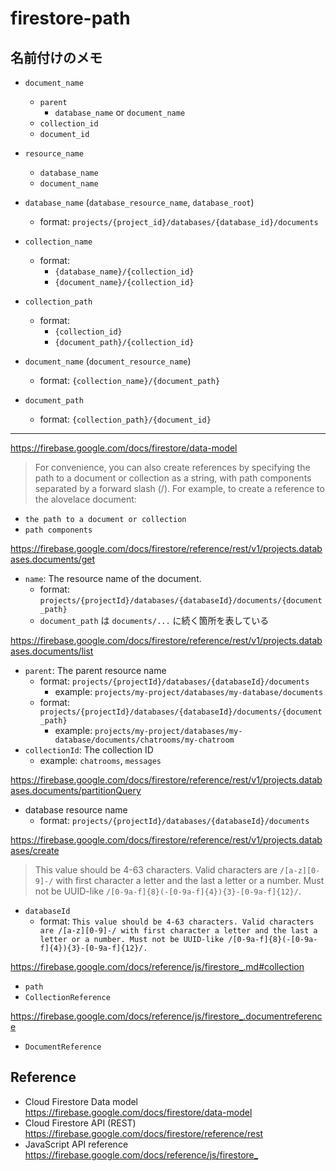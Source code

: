 # firestore-path


## 名前付けのメモ

- `document_name`
  - `parent`
    - `database_name` or `document_name`
  - `collection_id`
  - `document_id`

- `resource_name`
  - `database_name`
  - `document_name`
- `database_name` (`database_resource_name`, `database_root`)
  - format: `projects/{project_id}/databases/{database_id}/documents`
- `collection_name`
  - format:
    - `{database_name}/{collection_id}`
    - `{document_name}/{collection_id}`
- `collection_path`
  - format:
    - `{collection_id}`
    - `{document_path}/{collection_id}`
- `document_name` (`document_resource_name`)
  - format: `{collection_name}/{document_path}`
- `document_path`
  - format: `{collection_path}/{document_id}`

---

<https://firebase.google.com/docs/firestore/data-model>

> For convenience, you can also create references by specifying the path to a document or collection as a string, with path components separated by a forward slash (/). For example, to create a reference to the alovelace document:

- `the path to a document or collection`
- `path components`

<https://firebase.google.com/docs/firestore/reference/rest/v1/projects.databases.documents/get>

- `name`: The resource name of the document.
  - format: `projects/{projectId}/databases/{databaseId}/documents/{document_path}`
  - `document_path` は `documents/...` に続く箇所を表している

<https://firebase.google.com/docs/firestore/reference/rest/v1/projects.databases.documents/list>

- `parent`: The parent resource name
  - format: `projects/{projectId}/databases/{databaseId}/documents`
    - example: `projects/my-project/databases/my-database/documents`
  - format: `projects/{projectId}/databases/{databaseId}/documents/{document_path}`
    - example: `projects/my-project/databases/my-database/documents/chatrooms/my-chatroom`
- `collectionId`: The collection ID
  - example: `chatrooms`, `messages`

<https://firebase.google.com/docs/firestore/reference/rest/v1/projects.databases.documents/partitionQuery>

- database resource name
  - format: `projects/{projectId}/databases/{databaseId}/documents`

<https://firebase.google.com/docs/firestore/reference/rest/v1/projects.databases/create>

> This value should be 4-63 characters. Valid characters are `/[a-z][0-9]-/` with first character a letter and the last a letter or a number. Must not be UUID-like `/[0-9a-f]{8}(-[0-9a-f]{4}){3}-[0-9a-f]{12}/`.

- `databaseId`
  - format: `This value should be 4-63 characters. Valid characters are /[a-z][0-9]-/ with first character a letter and the last a letter or a number. Must not be UUID-like /[0-9a-f]{8}(-[0-9a-f]{4}){3}-[0-9a-f]{12}/.`

<https://firebase.google.com/docs/reference/js/firestore_.md#collection>

- `path`
- `CollectionReference`

<https://firebase.google.com/docs/reference/js/firestore_.documentreference>

- `DocumentReference`

## Reference

- Cloud Firestore Data model
  <https://firebase.google.com/docs/firestore/data-model>
- Cloud Firestore API (REST)
  <https://firebase.google.com/docs/firestore/reference/rest>
- JavaScript API reference
  <https://firebase.google.com/docs/reference/js/firestore_>
